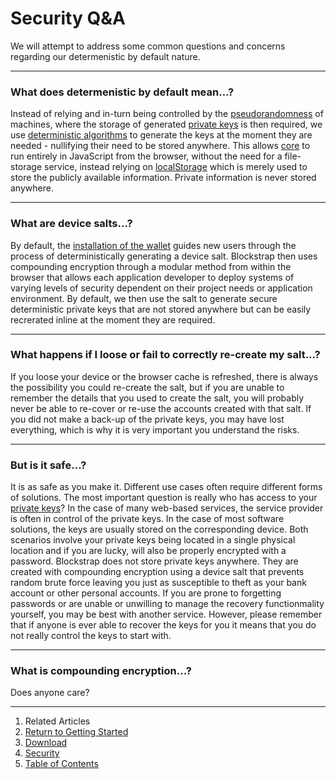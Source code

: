 Security Q&A
============

We will attempt to address some common questions and concerns regarding our determenistic by default nature.

-----------------------------------------------
### What does determenistic by default mean...?

Instead of relying and in-turn being controlled by the [pseudorandomness](http://en.wikipedia.org/wiki/Pseudorandomness) of machines, where the storage of generated [private keys](http://en.wikipedia.org/wiki/Public-key_cryptography) is then required, we use [deterministic algorithms](http://en.wikipedia.org/wiki/Deterministic_algorithm) to generate the keys at the moment they are needed - nullifying their need to be stored anywhere. This allows [core](../../core/) to run entirely in JavaScript from the browser, without the need for a file-storage service, instead relying on [localStorage](http://en.wikipedia.org/wiki/Web_storage) which is merely used to store the publicly available information. Private information is never stored anywhere.


-----------------------------
### What are device salts...?

By default, the [installation of the wallet](../../../applications/wallet/installation/) guides new users through the process of deterministically generating a device salt. Blockstrap then uses compounding encryption through a modular method from within the browser that allows each application developer to deploy systems of varying levels of security dependent on their project needs or application environment. By default, we then use the salt to generate secure deterministic private keys that are not stored anywhere but can be easily recrerated inline at the moment they are required.

----------------------------------------------------------------------
### What happens if I loose or fail to correctly re-create my salt...?

If you loose your device or the browser cache is refreshed, there is always the possibility you could re-create the salt, but if you are unable to remember the details that you used to create the salt, you will probably never be able to re-cover or re-use the accounts created with that salt. If you did not make a back-up of the private keys, you may have lost everything, which is why it is very important you understand the risks.

----------------------
### But is it safe...?

It is as safe as you make it. Different use cases often require different forms of solutions. The most important question is really who has access to your [private keys](http://en.wikipedia.org/wiki/Public-key_cryptography)? In the case of many web-based services, the service provider is often in control of the private keys. In the case of most software solutions, the keys are usually stored on the corresponding device. Both scenarios involve your private keys being located in a single physical location and if you are lucky, will also be properly encrypted with a password. Blockstrap does not store private keys anywhere. They are created with compounding encryption using a device salt that prevents random brute force leaving you just as susceptible to theft as your bank account or other personal accounts. If you are prone to forgetting passwords or are unable or unwilling to manage the recovery functionmality yourself, you may be best with another service. However, please remember that if anyone is ever able to recover the keys for you it means that you do not really control the keys to start with.


--------------------------------------
### What is compounding encryption...?

Does anyone care?

---

1. Related Articles
2. [Return to Getting Started](../../started/)
3. [Download](../download/)
4. [Security](../security/)
5. [Table of Contents](../../../)
